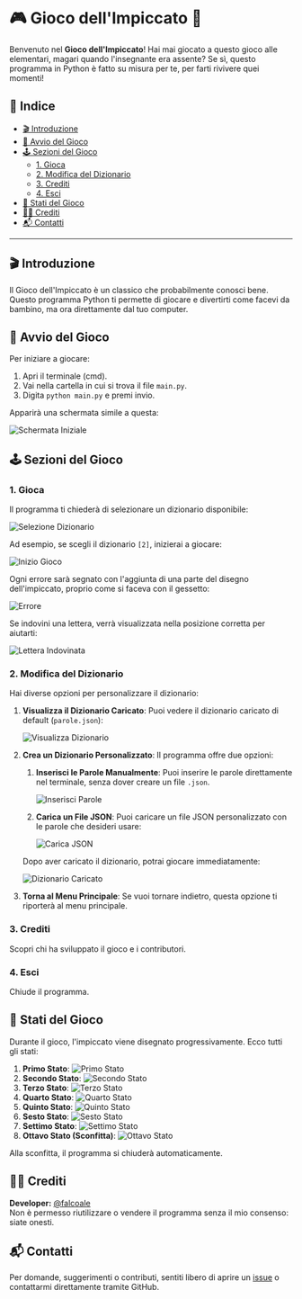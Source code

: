 # 🎮 Gioco dell'Impiccato 👋

Benvenuto nel **Gioco dell'Impiccato**! Hai mai giocato a questo gioco alle elementari, magari quando l'insegnante era assente? Se sì, questo programma in Python è fatto su misura per te, per farti rivivere quei momenti!

## 📜 **Indice**

- [🎬 Introduzione](#-introduzione)
- [🚀 Avvio del Gioco](#-avvio-del-gioco)
- [🕹️ Sezioni del Gioco](#-sezioni-del-gioco)
  - [1. Gioca](#1-gioca)
  - [2. Modifica del Dizionario](#2-modifica-del-dizionario)
  - [3. Crediti](#3-crediti)
  - [4. Esci](#4-esci)
- [🎨 Stati del Gioco](#-stati-del-gioco)
- [👨‍💻 Crediti](#-crediti)
- [📬 Contatti](#-contatti)

---

## 🎬 Introduzione

Il Gioco dell'Impiccato è un classico che probabilmente conosci bene. Questo programma Python ti permette di giocare e divertirti come facevi da bambino, ma ora direttamente dal tuo computer.

## 🚀 Avvio del Gioco

Per iniziare a giocare:

1. Apri il terminale (cmd).
2. Vai nella cartella in cui si trova il file `main.py`.
3. Digita `python main.py` e premi invio.

Apparirà una schermata simile a questa:

![Schermata Iniziale](https://github.com/user-attachments/assets/bfd4bb29-7e14-4ead-9c65-4449224daf55)

## 🕹️ Sezioni del Gioco

### 1. Gioca

Il programma ti chiederà di selezionare un dizionario disponibile:

![Selezione Dizionario](https://github.com/user-attachments/assets/dfc8dbba-28fe-4766-874c-a4ca8f200dad)

Ad esempio, se scegli il dizionario `[2]`, inizierai a giocare:

![Inizio Gioco](https://github.com/user-attachments/assets/4bbb89a4-c994-4d54-8106-180a8b774047)

Ogni errore sarà segnato con l'aggiunta di una parte del disegno dell'impiccato, proprio come si faceva con il gessetto:

![Errore](https://github.com/user-attachments/assets/647d287f-89c4-42cd-84aa-00d873f861eb)

Se indovini una lettera, verrà visualizzata nella posizione corretta per aiutarti:

![Lettera Indovinata](https://github.com/user-attachments/assets/9c36d38d-48ab-4cea-9851-38178626dba7)

### 2. Modifica del Dizionario

Hai diverse opzioni per personalizzare il dizionario:

1. **Visualizza il Dizionario Caricato**: Puoi vedere il dizionario caricato di default (`parole.json`):

   ![Visualizza Dizionario](https://github.com/user-attachments/assets/c9b655e0-dd6d-422b-9304-5d3336ed7534)

2. **Crea un Dizionario Personalizzato**: Il programma offre due opzioni:

   1. **Inserisci le Parole Manualmente**: Puoi inserire le parole direttamente nel terminale, senza dover creare un file `.json`.

      ![Inserisci Parole](https://github.com/user-attachments/assets/04136b53-cfab-46c9-b633-90d747dc3e98)

   2. **Carica un File JSON**: Puoi caricare un file JSON personalizzato con le parole che desideri usare:

      ![Carica JSON](https://github.com/user-attachments/assets/ef4cdf4d-d1ce-4f65-8abc-bd30a0974406)

   Dopo aver caricato il dizionario, potrai giocare immediatamente:

   ![Dizionario Caricato](https://github.com/user-attachments/assets/4c069e11-4370-4fee-b3ec-e660ce83e2df)

3. **Torna al Menu Principale**: Se vuoi tornare indietro, questa opzione ti riporterà al menu principale.

### 3. Crediti

Scopri chi ha sviluppato il gioco e i contributori.

### 4. Esci

Chiude il programma.

## 🎨 Stati del Gioco

Durante il gioco, l'impiccato viene disegnato progressivamente. Ecco tutti gli stati:

1. **Primo Stato**: ![Primo Stato](https://github.com/user-attachments/assets/62e30572-d516-4fac-be92-4312c7456559)
2. **Secondo Stato**: ![Secondo Stato](https://github.com/user-attachments/assets/9a3757ad-8358-4883-9bd9-8b8b716a393e)
3. **Terzo Stato**: ![Terzo Stato](https://github.com/user-attachments/assets/e249e6eb-edfb-424e-817b-51772461659e)
4. **Quarto Stato**: ![Quarto Stato](https://github.com/user-attachments/assets/a23294b2-4009-4a51-8dff-b484f5cb19cb)
5. **Quinto Stato**: ![Quinto Stato](https://github.com/user-attachments/assets/f9aba5b7-8863-45ee-a534-9d4bbbbaa616)
6. **Sesto Stato**: ![Sesto Stato](https://github.com/user-attachments/assets/a84db58c-8283-48a3-bcce-71447ceda279)
7. **Settimo Stato**: ![Settimo Stato](https://github.com/user-attachments/assets/1fbd3809-57b9-48df-a2f9-226e5cd2a7ac)
8. **Ottavo Stato (Sconfitta)**: ![Ottavo Stato](https://github.com/user-attachments/assets/239c14e6-0283-490d-8741-4cffb4fa8ea8)

Alla sconfitta, il programma si chiuderà automaticamente.

## 👨‍💻 Crediti

**Developer:** [@falcoale](https://github.com/falcoale)  
Non è permesso riutilizzare o vendere il programma senza il mio consenso: siate onesti.

## 📬 Contatti

Per domande, suggerimenti o contributi, sentiti libero di aprire un [issue](https://github.com/falcoale/Impiccato/issues) o contattarmi direttamente tramite GitHub.
